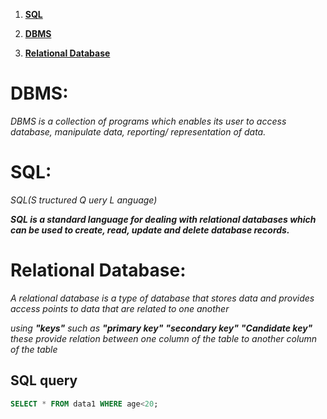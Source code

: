 
1. **[SQL](#sql)**

2. **[DBMS](#dbms)**
3. **[Relational Database](#relational-database)**
# DBMS:
_DBMS is a collection of programs which enables its user to access
database, manipulate data, reporting/ representation of data._

# SQL:
_SQL(_S_ tructured _Q_ uery _L_ anguage)_


***SQL is a standard language for dealing with relational databases which can
be used to create, read, update and delete database records.***


# Relational Database:
_A relational database is a type of database that stores data and provides access points to data that are related to one another_

*using ***"keys"*** such as ***"primary key"** **"secondary key"*** ***"Candidate key"*** these provide relation between one column of the table to another column of the table*

## SQL query
```sql
SELECT * FROM data1 WHERE age<20;
```
